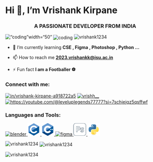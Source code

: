 <h1 align=“center”>Hi 👋, I’m Vrishank Kirpane</h1>
<h3 align="center">A PASSIONATE DEVELOPER FROM INDIA </h3> 
<img align=“right” alt=“coding”width=“50” src=https://www.iventra.com/assets/images/bg/back-end-developer.gif>
<img align="center" alt="coding"width="100" src =https://media4.giphy.com/media/zhYSVCirREeIZtONCI/200w.gif?
<p align="left"> <img src="https://komarev.com/ghpvc/?username=vrishank1234&label=Profile%20views&color=0e75b6&style=flat" alt="vrishank1234" /> </p>

- 🌱 I’m currently learning **CSE , Figma , Photoshop , Python ...**

- 📫 How to reach me **2023.vrishankk@isu.ac.in**

- ⚡ Fun fact **I am a Footballer ⚽️**

<h3 align="left">Connect with me:</h3>
<p align="left">
<a href="https://linkedin.com/in/in/vrishank-kirpane-a918722a5" target="blank"><img align="center" src="https://raw.githubusercontent.com/rahuldkjain/github-profile-readme-generator/master/src/images/icons/Social/linked-in-alt.svg" alt="in/vrishank-kirpane-a918722a5" height="30" width="40" /></a>
<a href="https://instagram.com/vrishh__" target="blank"><img align="center" src="https://raw.githubusercontent.com/rahuldkjain/github-profile-readme-generator/master/src/images/icons/Social/instagram.svg" alt="vrishh__" height="30" width="40" /></a>
<a href="https://www.youtube.com/c/https://youtube.com/@leveluplegends77777?si=7schjejqz5qsffwf" target="blank"><img align="center" src="https://raw.githubusercontent.com/rahuldkjain/github-profile-readme-generator/master/src/images/icons/Social/youtube.svg" alt="https://youtube.com/@leveluplegends77777?si=7schjejqz5qsffwf" height="30" width="40" /></a>
</p>

<h3 align="left">Languages and Tools:</h3>
<p align="left"> <a href="https://www.blender.org/" target="_blank" rel="noreferrer"> <img src="https://download.blender.org/branding/community/blender_community_badge_white.svg" alt="blender" width="40" height="40"/> </a> <a href="https://www.cprogramming.com/" target="_blank" rel="noreferrer"> <img src="https://raw.githubusercontent.com/devicons/devicon/master/icons/c/c-original.svg" alt="c" width="40" height="40"/> </a> <a href="https://www.w3schools.com/cpp/" target="_blank" rel="noreferrer"> <img src="https://raw.githubusercontent.com/devicons/devicon/master/icons/cplusplus/cplusplus-original.svg" alt="cplusplus" width="40" height="40"/> </a> <a href="https://www.figma.com/" target="_blank" rel="noreferrer"> <img src="https://www.vectorlogo.zone/logos/figma/figma-icon.svg" alt="figma" width="40" height="40"/> </a> <a href="https://www.photoshop.com/en" target="_blank" rel="noreferrer"> <img src="https://raw.githubusercontent.com/devicons/devicon/master/icons/photoshop/photoshop-line.svg" alt="photoshop" width="40" height="40"/> </a> <a href="https://www.python.org" target="_blank" rel="noreferrer"> <img src="https://raw.githubusercontent.com/devicons/devicon/master/icons/python/python-original.svg" alt="python" width="40" height="40"/> </a> </p>

<p><img align="left" src="https://github-readme-stats.vercel.app/api/top-langs?username=vrishank1234&show_icons=true&locale=en&layout=compact" alt="vrishank1234" /></p>

<p>&nbsp;<img align="center" src="https://github-readme-stats.vercel.app/api?username=vrishank1234&show_icons=true&locale=en" alt="vrishank1234" /></p>

<p><img align="center" src="https://github-readme-streak-stats.herokuapp.com/?user=vrishank1234&" alt="vrishank1234" /></p>

